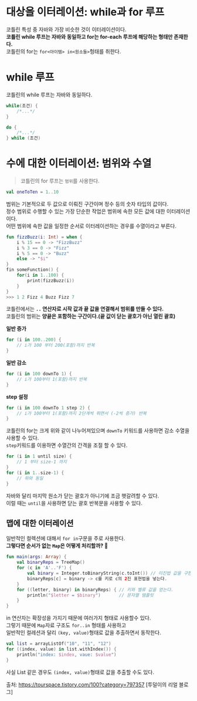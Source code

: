 대상을 이터레이션: while과 for 루프
=================================
코틀린 특성 중 자바와 가장 비슷한 것이 이터레이션이다.       
**코틀린 while 루프는 자바와 동일하고 for는 for-each 루프에 해당하는 형태만 존재한다.**          
코틀린의 for는 `for<아이템> in<원소들>`헝태를 취한다.     

# while 루프
코틀린의 while 루프는 자바와 동일하다.   
  
```kt
while(조건) {
    /*...*/
}
```
```kt
do {
    /*...*/
} while (조건)
```

# 수에 대한 이터레이션: 범위와 수열    
> 코틀린의 for 루프는 `범위`를 사용한다.              
   
```kt
val oneToTen = 1..10
```    
범위는 기본적으로 두 값으로 이뤄진 구간이며 정수 등의 숫자 타입의 값이다.       
정수 범위로 수행할 수 있는 가장 단순한 작업은 범위에 속한 모든 값에 대한 이터레이션이다.                
어떤 범위에 속한 값을 일정한 순서로 이터레이션하는 경우를 수열이라고 부른다.                
        
```kt
fun fizzBuzz(i: Int) = when {
    i % 15 == 0 -> "FizzBuzz"
    i % 3 == 0 -> "Fizz"
    i % 5 == 0 -> "Buzz"
    else -> "$i"
}
fin someFunction() {
    for(i in 1..100) {
        print(fizzBuzz(i))
    }
}
>>> 1 2 Fizz 4 Buzz Fizz 7
```
코틀린에서는 **`..` 연산자로 시작 값과 끝 값을 연결해서 범위를 만들 수 있다.**          
코틀린의 범위는 **양끝은 포함하는 구간이다.(끝 값이 닫는 괄호가 아닌 열린 괄호)**       

**일반 증가**
```kt
for (i in 100..200) { 
    // i가 100 부터 200(포함)까지 반복 
}
```
**일반 감소**
```kt
for (i in 100 downTo 1) { 
    // i가 100부터 1(포함)까지 반복 
} 
```  
**step 설정**
```kt
for (i in 100 downTo 1 step 2) { 
    // i가 100부터 1(포함)까지 2단계씩 뛰면서 (-2씩 증가) 반복 
}
```  
코틀린의 for는 크게 위와 같이 나누어져있으며 `downTo` 키워드를 사용하면 감소 수열을 사용할 수 있다.        
`step`키워드를 이용하면 수열간의 간격을 조절 할 수 있다.      
  
```kt
for (i in 1 until size) {
    // 1 부터 size-1 까지  
} 
for (i in 1..size-1) { 
    // 위와 동일 
}
```
자바와 달리 마지막 원소가 닫는 괄호가 아니기에 조금 햇갈려할 수 있다.        
이럴 때는 `until`을 사용하면 닫는 괄호 반복문을 사용할 수 있다.     

## 맵에 대한 이터레이션  
일반적인 컬렉션에 대해서 `for in`구문을 주로 사용한다.     
**그렇다면 순서가 없는 `Map`은 어떻게 처리할까? 🤔**    

```kt
fun main(args: Array) { 
    val binaryReps = TreeMap() 
    for (c in 'A'..'F') { 
        val binary = Integer.toBinaryString(c.toInt()) // 이진법 값을 구한다.   
        binaryReps[c] = binary -> c를 키로 c의 2진 표현법을 넣는다.      
    } 
    for ((letter, binary) in binaryReps) { // 키와 벨류 값을 얻는다.   
        println("$letter = $binary")       // 문자열 템플릿 
    } 
}
```
in 연산자는 확장성을 가지기 때문에 여러가지 형태로 사용할수 있다.    
그렇기 때문에 `Map`자료 구조도 `for..in` 형태를 사용하고            
일반적인 컬레션과 달리 `(key, value)`형태로 값을 추출하면서 동작한다.     

```kt
val list = arrayListOf("10", "11", "12") 
for ((index, value) in list.withIndex()) { 
    println("index: $index, vaue: $value") 
}
```
사실 List 같은 경우도 `(index, value)`형태로 값을 추출할 수도 있다.    


출처: https://tourspace.tistory.com/100?category=797357 [투덜이의 리얼 블로그]













